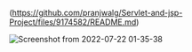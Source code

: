(https://github.com/pranjwalg/Servlet-and-jsp-Project/files/9174582/README.md)



![Screenshot from 2022-07-22 01-35-38](https://user-images.githubusercontent.com/72875884/180305697-03b35171-dc26-48c7-a12d-7c912656e9e2.png)
